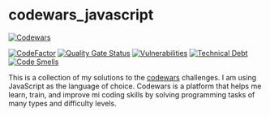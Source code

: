 # codewars_javascript

[![Codewars](https://www.codewars.com/users/pdaambrosio/badges/large)](https://www.codewars.com/users/pdaambrosio/badges/large)

[![CodeFactor](https://www.codefactor.io/repository/github/pdaambrosio/codewars_javascript/badge)](https://www.codefactor.io/repository/github/pdaambrosio/codewars_javascript) [![Quality Gate Status](https://sonarcloud.io/api/project_badges/measure?project=pdaambrosio_codewars_javascript&metric=alert_status)](https://sonarcloud.io/summary/new_code?id=pdaambrosio_codewars_javascript) [![Vulnerabilities](https://sonarcloud.io/api/project_badges/measure?project=pdaambrosio_codewars_javascript&metric=vulnerabilities)](https://sonarcloud.io/summary/new_code?id=pdaambrosio_codewars_javascript) [![Technical Debt](https://sonarcloud.io/api/project_badges/measure?project=pdaambrosio_codewars_javascript&metric=sqale_index)](https://sonarcloud.io/summary/new_code?id=pdaambrosio_codewars_javascript) [![Code Smells](https://sonarcloud.io/api/project_badges/measure?project=pdaambrosio_codewars_javascript&metric=code_smells)](https://sonarcloud.io/summary/new_code?id=pdaambrosio_codewars_javascript)

This is a collection of my solutions to the [codewars](https://www.codewars.com/) challenges. I am using JavaScript as the language of choice.
Codewars is a platform that helps me learn, train, and improve mi coding skills by solving programming tasks of many types and difficulty levels.
